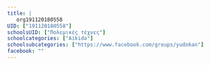 ```yaml
---
title: |
   org191120180558
UID: ["191120180558"]
schoolsUID: ["Πολεμικές τέχνες"]
schoolcategories: ["Aikido"]
schoolsubcategories: ["https://www.facebook.com/groups/yudokan"]
facebook: ""
---
```


